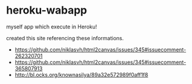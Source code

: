 # heroku-wabapp
myself app which execute in Heroku!

created this site referencing these informations.

- https://github.com/niklasvh/html2canvas/issues/345#issuecomment-262320701
- https://github.com/niklasvh/html2canvas/issues/345#issuecomment-365807913
- http://bl.ocks.org/knownasilya/89a32e572989f0aff1f8
